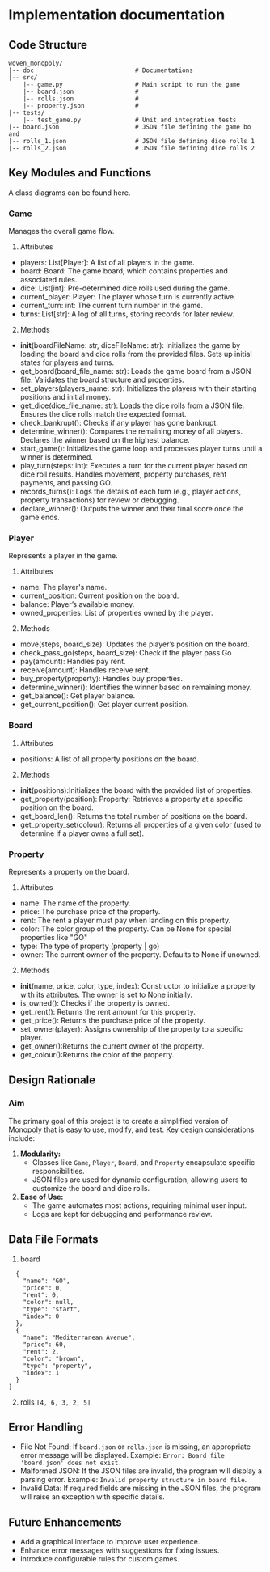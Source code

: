 # Implementation documentation

## Code Structure
```
woven_monopoly/
|-- doc                            # Documentations
|-- src/
    |-- game.py                    # Main script to run the game
    |-- board.json                 # 
    |-- rolls.json                 # 
    |-- property.json              # 
|-- tests/
    |-- test_game.py               # Unit and integration tests
|-- board.json                     # JSON file defining the game bo ard
|-- rolls_1.json                   # JSON file defining dice rolls 1
|-- rolls_2.json                   # JSON file defining dice rolls 2
```

## Key Modules and Functions
A class diagrams can be found here.
### Game
Manages the overall game flow.
1. Attributes
* players: List[Player]: A list of all players in the game.
* board: Board: The game board, which contains properties and associated rules.
* dice: List[int]: Pre-determined dice rolls used during the game.
* current_player: Player: The player whose turn is currently active.
* current_turn: int: The current turn number in the game.
* turns: List[str]: A log of all turns, storing records for later review.
2. Methods
* __init__(boardFileName: str, diceFileName: str): Initializes the game by loading the board and dice rolls from the provided files. Sets up initial states for players and turns.
* get_board(board_file_name: str): Loads the game board from a JSON file. Validates the board structure and properties.
* set_players(players_name: str): Initializes the players with their starting positions and initial money.
* get_dice(dice_file_name: str): Loads the dice rolls from a JSON file. Ensures the dice rolls match the expected format.
* check_bankrupt(): Checks if any player has gone bankrupt.
* determine_winner(): Compares the remaining money of all players. Declares the winner based on the highest balance.
* start_game(): Initializes the game loop and processes player turns until a winner is determined.
* play_turn(steps: int): Executes a turn for the current player based on dice roll results.
Handles movement, property purchases, rent payments, and passing GO.
* records_turns(): Logs the details of each turn (e.g., player actions, property transactions) for review or debugging.
* declare_winner(): Outputs the winner and their final score once the game ends.

### Player
Represents a player in the game.
1. Attributes
* name: The player's name.
* current_position: Current position on the board.
* balance: Player’s available money.
* owned_properties: List of properties owned by the player.
2. Methods
* move(steps, board_size): Updates the player’s position on the board.
* check_pass_go(steps, board_size): Check if the player pass Go
* pay(amount): Handles pay rent.
* receive(amount): Handles receive rent.
* buy_property(property): Handles buy properties.
* determine_winner(): Identifies the winner based on remaining money.
* get_balance(): Get player balance.
* get_current_position(): Get player current position.

### Board
1. Attributes
* positions: A list of all property positions on the board.
2. Methods
* __init__(positions):Initializes the board with the provided list of properties.
* get_property(position): Property: Retrieves a property at a specific position on the board.
* get_board_len(): Returns the total number of positions on the board.
* get_property_set(colour): Returns all properties of a given color (used to determine if a player owns a full set).

### Property
Represents a property on the board.
1. Attributes
* name: The name of the property.
* price: The purchase price of the property.
* rent: The rent a player must pay when landing on this property.
* color: The color group of the property. Can be None for special properties like "GO"
* type: The type of property (property | go)
* owner: The current owner of the property. Defaults to None if unowned.
2. Methods
* __init__(name, price, color, type, index): Constructor to initialize a property with its attributes. The owner is set to None initially.
* is_owned(): Checks if the property is owned.
* get_rent(): Returns the rent amount for this property.
* get_price(): Returns the purchase price of the property.
* set_owner(player): Assigns ownership of the property to a specific player.
* get_owner():Returns the current owner of the property.
* get_colour():Returns the color of the property.

## Design Rationale
### Aim
The primary goal of this project is to create a simplified version of Monopoly that is easy to use, modify, and test. Key design considerations include:
1. **Modularity:**
   - Classes like `Game`, `Player`, `Board`, and `Property` encapsulate specific responsibilities.
   - JSON files are used for dynamic configuration, allowing users to customize the board and dice rolls.
2. **Ease of Use:**
   - The game automates most actions, requiring minimal user input.
   - Logs are kept for debugging and performance review.

## Data File Formats
1. board
```[
  {
    "name": "GO",
    "price": 0,
    "rent": 0,
    "color": null,
    "type": "start",
    "index": 0
  },
  {
    "name": "Mediterranean Avenue",
    "price": 60,
    "rent": 2,
    "color": "brown",
    "type": "property",
    "index": 1
  }
]
```

2. rolls
``` [4, 6, 3, 2, 5] ```

## Error Handling
* File Not Found: If `board.json` or `rolls.json` is missing, an appropriate error message will be displayed. Example: `Error: Board file 'board.json' does not exist.`
* Malformed JSON: If the JSON files are invalid, the program will display a parsing error. Example: `Invalid property structure in board file`.
* Invalid Data: If required fields are missing in the JSON files, the program will raise an exception with specific details.

## Future Enhancements
* Add a graphical interface to improve user experience.
* Enhance error messages with suggestions for fixing issues.
* Introduce configurable rules for custom games.
